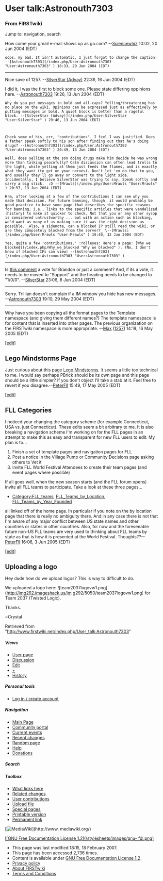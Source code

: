 # User talk:Astronouth7303

### From FIRSTwiki

Jump to: navigation, search

How come your gmail e-mail shows up as go.com?
--[Sciencewhiz](/index.php/User:Sciencewhiz "User:Sciencewhiz" ) 10:02, 20 Jun
2004 (EDT)

    oops, my bad. It isn't automatic, I just forgot to change the caption! --[Astronouth7303](/index.php/User:Astronouth7303 "User:Astronouth7303" ) 18:33, 20 Jun 2004 (EDT) 

* * *

Nice save of 1257. --[SilverStar (Advay)](/index.php/User:SilverStar
"User:SilverStar" ) 22:39, 16 Jun 2004 (EDT)

I did it, I was the first to block some one. Please state differing oppinions
here. --[Astronouth7303](/index.php/User:Astronouth7303 "User:Astronouth7303"
) 19:26, 13 Jun 2004 (EDT)

    Why do you put messages in bold and all-caps? Yelling/threatening has no place on the wiki. Opinions can be expressed just as effectively by putting messages in bold. A quiet block is better than a rageful block. --[SilverStar (Advay)](/index.php/User:SilverStar "User:SilverStar" ) 20:46, 13 Jun 2004 (EDT) 

    

    Check some of his, err, 'contributions'. I feel I was justified. Does a father speak softly to his son after finding out that he's doing drugs? --[Astronouth7303](/index.php/User:Astronouth7303 "User:Astronouth7303" ) 20:49, 13 Jun 2004 (EDT) 

    Well, does yelling at the son doing drugs make him decide he was wrong more than talking peacefully? Calm discussion can often lead trolls to the light, while yelling at them just feeds the flames, and is exactly what they want (to get on your nerves). Don't let 'em do that to you, and usually they'll go away or convert to the light side. Incidentally, I believe SilverStar was trying to say, Speak softly and carry a big stick.  :D --[Mrawls](/index.php/User:Mrawls "User:Mrawls" ) 20:57, 13 Jun 2004 (EDT) 

    Hrm, after looking at a few of the contributions I can see why you made that decision. For future banning, though, it would probably be good practice to have some page that describes the specific reasons for banning; i.e., links to the specific articles that were vandalized (history) to make it quicker to check. Not that you or any other sysop is considered untrustworthy ... but with an action such as blocking, we'd want as many of us making sure it was the right decision as possible. _Also, a sidenote, can a blocked IP still read the wiki, or are they completely blocked from the server?_ \--[Mrawls](/index.php/User:Mrawls "User:Mrawls" ) 19:40, 13 Jun 2004 (EDT) 

    Yes, quite a few 'contributions.' :rolleyes: Here's a page: [Why we blocked](/index.php/Why_we_blocked "Why we blocked" ). (No, I don't know if blocked IPs can view) --[Astronouth7303](/index.php/User:Astronouth7303 "User:Astronouth7303" )

* * *

Is [this comment](/index.php/FIRSTwiki:Nominations_for_adminship
"FIRSTwiki:Nominations for adminship" ) a vote for Brandon or just a comment?
And, if its a vote, it needs to be moved to "Support" and the heading needs to
be changed to "1/0/0". --[SilverStar](/index.php/User:SilverStar
"User:SilverStar" ) 23:06, 8 Jun 2004 (EDT)

* * *

Sorry. Trillian doesn't complain if a IM window you hide has new messages.
--[Astronouth7303](/index.php/User:Astronouth7303 "User:Astronouth7303" )
19:10, 29 May 2004 (EDT)

* * *

Why have you been copying all the format pages to the Template namespace (and
giving them different names?) The template namespace is for content that is
inserted into other pages. The previous organization on the FIRSTwiki
namespace is more appropriate. --[Max](/index.php/User:Max "User:Max" )
[[1257](/index.php/1257 "1257" )] 14:18, 16 May 2005 (EDT)

[[edit](/index.php?title=User_talk:Astronouth7303&action=edit&section=1 "Edit
section: Lego Mindstorms Page" )]

##  Lego Mindstorms Page

Just curious about this page [Lego Mindstorms](/index.php/Lego_Mindstorms
"Lego Mindstorms" ). It seems a little too technical to me. I would say
perhaps PBrick should be its own page and this page should be a little
simpler? If you don't object I'll take a stab at it. Feel free to revert if
you disagree.--[PeterFll](/index.php/User:PeterFll "User:PeterFll" ) 15:49, 17
May 2005 (EDT)

[[edit](/index.php?title=User_talk:Astronouth7303&action=edit&section=2 "Edit
section: FLL Categories" )]

##  FLL Categories

I noticed your changing the category scheme (for example Connecticut, USA vs.
just Connecticut). These edits seem a bit arbitrary to me. It is also breaking
a navigation scheme I'm working on for the FLL pages in an attempt to make
this as easy and transparent for new FLL users to edit. My plan is to...

  1. Finish a set of template pages and navigation pages for FLL 
  2. Post a notice in the Village Pump or Community Decisions page asking others to Vet it 
  3. Invite FLL World Festival Attendees to create their team pages (and event pages where possible) 

If all goes well, when the new season starts (and the FLL forum opens) invite
all FLL teams to participate. Take a look at these three pages...

  * [Category:FLL_teams](/index.php/Category:FLL_teams "Category:FLL teams" ), [FLL_Teams_by_Location](/index.php/FLL_Teams_by_Location "FLL Teams by Location" ), [FLL_Teams_by_Year_Founded](/index.php/FLL_Teams_by_Year_Founded "FLL Teams by Year Founded" )

all linked off of the home page. In particular if you note on the by location
page that there is really no ambiguity there. And in any case there is not
that I'm aware of any major conflict between US state names and other
countries or states in other countries. Also, for now and the foreseeable
future non-US FLL teams are very used to thinking about FLL teams by state as
that is how it is presented at the World Festival.
Thoughts??--[PeterFll](/index.php/User:PeterFll "User:PeterFll" ) 16:06, 3 Jun
2005 (EDT)

[[edit](/index.php?title=User_talk:Astronouth7303&action=edit&section=3 "Edit
section: Uploading a logo" )]

##  Uploading a logo

Hey dude how do we upload logos? This is way to difficult to do.

We uploaded a logo here: ![team2037logovw1.png](http://img292.imageshack.us/im
g292/5050/team2037logovw1.png) for Team 2037 (Twisted Logic).

Thanks.

~Crystal

Retrieved from "<http://www.firstwiki.net/index.php/User_talk:Astronouth7303>"

##### Views

  * [User page](/index.php/User:Astronouth7303)
  * [Discussion](/index.php/User_talk:Astronouth7303)
  * [Edit](/index.php?title=User_talk:Astronouth7303&action=edit)
  * [+](/index.php?title=User_talk:Astronouth7303&action=edit&section=new)
  * [History](/index.php?title=User_talk:Astronouth7303&action=history)

##### Personal tools

  * [Log in / create account](/index.php?title=Special:Userlogin&returnto=User_talk:Astronouth7303)

[](/index.php/Main_Page "Main Page" )

##### Navigation

  * [Main Page](/index.php/Main_Page)
  * [Community portal](/index.php/FIRSTwiki:Community_portal)
  * [Current events](/index.php/Current_events)
  * [Recent changes](/index.php/Special:Recentchanges)
  * [Random page](/index.php/Special:Random)
  * [Help](/index.php/Help:Contents)
  * [Donations](/index.php/FIRSTwiki:Site_support)

##### Search



##### Toolbox

  * [What links here](/index.php/Special:Whatlinkshere/User_talk:Astronouth7303)
  * [Related changes](/index.php/Special:Recentchangeslinked/User_talk:Astronouth7303)
  * [User contributions](/index.php/Special:Contributions/Astronouth7303)
  * [Upload file](/index.php/Special:Upload)
  * [Special pages](/index.php/Special:Specialpages)
  * [Printable version](/index.php?title=User_talk:Astronouth7303&printable=yes)
  * [Permanent link](/index.php?title=User_talk:Astronouth7303&oldid=55583)

[![MediaWiki](/skins/common/images/poweredby_mediawiki_88x31.png)](http://www.
mediawiki.org/)

[![GNU Free Documentation License 1.2](/stylesheets/images/gnu-
fdl.png)](http://www.gnu.org/copyleft/fdl.html)

  * This page was last modified 18:15, 18 February 2007.
  * This page has been accessed 2,736 times.
  * Content is available under [GNU Free Documentation License 1.2](http://www.gnu.org/copyleft/fdl.html "http://www.gnu.org/copyleft/fdl.html" ).
  * [Privacy policy](/index.php/FIRSTwiki:Privacy_policy "FIRSTwiki:Privacy policy" )
  * [About FIRSTwiki](/index.php/FIRSTwiki:About "FIRSTwiki:About" )
  * [Terms and Conditions](/index.php/FIRSTwiki:Terms_and_conditions "FIRSTwiki:Terms and conditions" )

